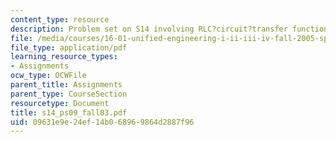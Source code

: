 ```yaml
---
content_type: resource
description: Problem set on S14 involving RLC?circuit?transfer function.
file: /media/courses/16-01-unified-engineering-i-ii-iii-iv-fall-2005-spring-2006/09631e9e24ef14b068969864d2887f96_s14_ps09_fall03.pdf
file_type: application/pdf
learning_resource_types:
- Assignments
ocw_type: OCWFile
parent_title: Assignments
parent_type: CourseSection
resourcetype: Document
title: s14_ps09_fall03.pdf
uid: 09631e9e-24ef-14b0-6896-9864d2887f96
---
```


